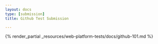 ```yaml
---
layout: docs
type: [submission]
title: Github Test Submission

---
```


{% render_partial _resources/web-platform-tests/docs/github-101.md %}
